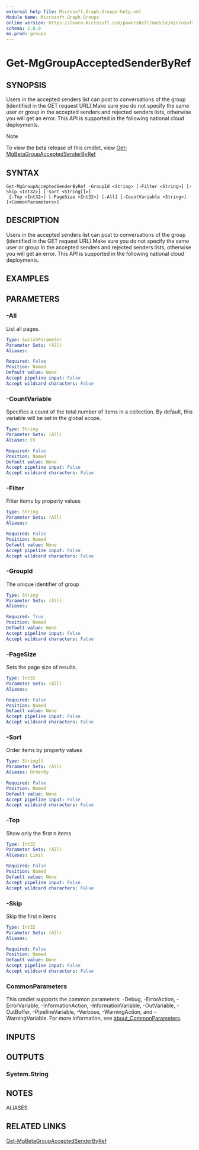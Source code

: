 ```yaml
---
external help file: Microsoft.Graph.Groups-help.xml
Module Name: Microsoft.Graph.Groups
online version: https://learn.microsoft.com/powershell/module/microsoft.graph.groups/get-mggroupacceptedsenderbyref
schema: 2.0.0
ms.prod: groups
---
```


# Get-MgGroupAcceptedSenderByRef

## SYNOPSIS
Users in the accepted senders list can post to conversations of the group (identified in the GET request URL).Make sure you do not specify the same user or group in the accepted senders and rejected senders lists, otherwise you will get an error.
This API is supported in the following national cloud deployments.

> [!NOTE]
> To view the beta release of this cmdlet, view [Get-MgBetaGroupAcceptedSenderByRef](/powershell/module/Microsoft.Graph.Beta.Groups/Get-MgBetaGroupAcceptedSenderByRef?view=graph-powershell-beta)

## SYNTAX

```
Get-MgGroupAcceptedSenderByRef -GroupId <String> [-Filter <String>] [-Skip <Int32>] [-Sort <String[]>]
 [-Top <Int32>] [-PageSize <Int32>] [-All] [-CountVariable <String>] [<CommonParameters>]
```

## DESCRIPTION
Users in the accepted senders list can post to conversations of the group (identified in the GET request URL).Make sure you do not specify the same user or group in the accepted senders and rejected senders lists, otherwise you will get an error.
This API is supported in the following national cloud deployments.

## EXAMPLES

## PARAMETERS

### -All
List all pages.

```yaml
Type: SwitchParameter
Parameter Sets: (All)
Aliases:

Required: False
Position: Named
Default value: None
Accept pipeline input: False
Accept wildcard characters: False
```

### -CountVariable
Specifies a count of the total number of items in a collection.
By default, this variable will be set in the global scope.

```yaml
Type: String
Parameter Sets: (All)
Aliases: CV

Required: False
Position: Named
Default value: None
Accept pipeline input: False
Accept wildcard characters: False
```

### -Filter
Filter items by property values

```yaml
Type: String
Parameter Sets: (All)
Aliases:

Required: False
Position: Named
Default value: None
Accept pipeline input: False
Accept wildcard characters: False
```

### -GroupId
The unique identifier of group

```yaml
Type: String
Parameter Sets: (All)
Aliases:

Required: True
Position: Named
Default value: None
Accept pipeline input: False
Accept wildcard characters: False
```

### -PageSize
Sets the page size of results.

```yaml
Type: Int32
Parameter Sets: (All)
Aliases:

Required: False
Position: Named
Default value: None
Accept pipeline input: False
Accept wildcard characters: False
```

### -Sort
Order items by property values

```yaml
Type: String[]
Parameter Sets: (All)
Aliases: OrderBy

Required: False
Position: Named
Default value: None
Accept pipeline input: False
Accept wildcard characters: False
```

### -Top
Show only the first n items

```yaml
Type: Int32
Parameter Sets: (All)
Aliases: Limit

Required: False
Position: Named
Default value: None
Accept pipeline input: False
Accept wildcard characters: False
```

### -Skip
Skip the first n items

```yaml
Type: Int32
Parameter Sets: (All)
Aliases:

Required: False
Position: Named
Default value: None
Accept pipeline input: False
Accept wildcard characters: False
```

### CommonParameters
This cmdlet supports the common parameters: -Debug, -ErrorAction, -ErrorVariable, -InformationAction, -InformationVariable, -OutVariable, -OutBuffer, -PipelineVariable, -Verbose, -WarningAction, and -WarningVariable. For more information, see [about_CommonParameters](http://go.microsoft.com/fwlink/?LinkID=113216).

## INPUTS

## OUTPUTS

### System.String
## NOTES

ALIASES

## RELATED LINKS
[Get-MgBetaGroupAcceptedSenderByRef](/powershell/module/Microsoft.Graph.Beta.Groups/Get-MgBetaGroupAcceptedSenderByRef?view=graph-powershell-beta)
